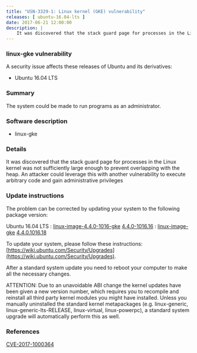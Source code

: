 ```yaml
---
title: "USN-3329-1: Linux kernel (GKE) vulnerability"
releases: [ ubuntu-16.04-lts ]
date: 2017-06-21 12:00:00
description: |
    It was discovered that the stack guard page for processes in the Linux kernel was not sufficiently large enough to prevent overlapping with the heap. An attacker could leverage this with another vulnerability to execute arbitrary code and gain administrative privileges 
--- 
```

 
### linux-gke vulnerability

A security issue affects these releases of Ubuntu and its derivatives:

* Ubuntu 16.04 LTS

### Summary

The system could be made to run programs as an administrator. 

### Software description

* linux-gke 

### Details

It was discovered that the stack guard page for processes in the Linux kernel was not sufficiently large enough to prevent overlapping with the heap. An attacker could leverage this with another vulnerability to execute arbitrary code and gain administrative privileges 

### Update instructions

The problem can be corrected by updating your system to the following package version:

Ubuntu 16.04 LTS
 : [linux-image-4.4.0-1016-gke](https://launchpad.net/ubuntu/+source/linux-gke) <span> [4.4.0-1016.16](https://launchpad.net/ubuntu/+source/linux-gke/4.4.0-1016.16) </span> 
 : [linux-image-gke](https://launchpad.net/ubuntu/+source/linux-gke) <span> [4.4.0.1016.18](https://launchpad.net/ubuntu/+source/linux-gke/4.4.0-1016.16) </span> 

To update your system, please follow these instructions: [https://wiki.ubuntu.com/Security/Upgrades](https://wiki.ubuntu.com/Security/Upgrades).

After a standard system update you need to reboot your computer to make all the necessary changes.

ATTENTION: Due to an unavoidable ABI change the kernel updates have been given a new version number, which requires you to recompile and reinstall all third party kernel modules you might have installed. Unless you manually uninstalled the standard kernel metapackages (e.g. linux-generic, linux-generic-lts-RELEASE, linux-virtual, linux-powerpc), a standard system upgrade will automatically perform this as well. 

### References

 [CVE-2017-1000364](http://people.ubuntu.com/~ubuntu-security/cve/CVE-2017-1000364)
 
